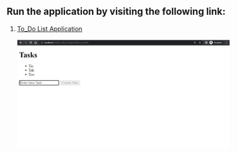 ## Run the application by visiting the following link:

1. <a target="_blank" href="https://htmlpreview.github.io/?https://github.com/Afirestriker/JavaScript/blob/main/JS_Mini_Projects/ToDo-List Application/ToDo_List.html"> To_Do List Application </a>
<br><br>
![To_Do List Application](To_Do_List_Application_SS.JPG "To_Do List Application Screenshot")
